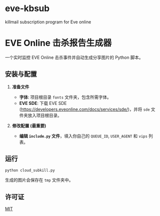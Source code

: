 # eve-kbsub
killmail subscription program for Eve online

# EVE Online 击杀报告生成器

一个实时监控 EVE Online 击杀事件并自动生成分享图片的 Python 脚本。

## 安装与配置

1. **准备文件**
    - **字体**: 项目根目录 `fonts` 文件夹，包含所需字体。
    - **EVE SDE**: 下载 EVE SDE (https://developers.eveonline.com/docs/services/sde/)，并将 `sde` 文件夹放入项目根目录。

2.  **修改配置 (最重要)**
    - **编辑 `include.py` 文件**，填入你自己的 `QUEUE_ID`, `USER_AGENT` 和 `vips` 列表。

## 运行

```bash
python cloud_subkill.py
```
生成的图片会保存在 `tmp` 文件夹中。

## 许可证

[MIT](LICENSE)
